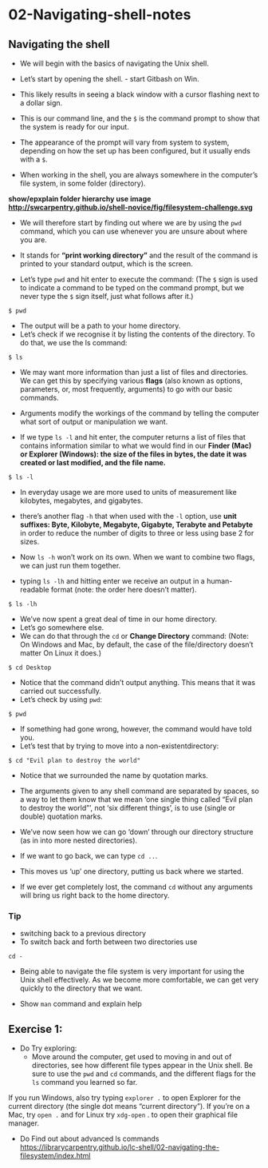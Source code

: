 # 02-Navigating-shell-notes

## Navigating the shell

* We will begin with the basics of navigating the Unix shell.

* Let’s start by opening the shell. - start Gitbash on Win.

* This likely results in seeing a black window with a cursor flashing next to a dollar sign. 

* This is our command line, and the `$` is the command prompt to show that the system is ready for our input.
*  The appearance of the prompt will vary from system to system, depending on how the set up has been configured, but it usually ends with a `$`.

* When working in the shell, you are always somewhere in the computer’s file system, in some folder (directory).

**show/epxplain folder hierarchy use image http://swcarpentry.github.io/shell-novice/fig/filesystem-challenge.svg**

*  We will therefore start by finding out where we are by using the `pwd` command, which you can use whenever you are unsure about where you are. 
*  It stands for **“print working directory”** and the result of the command is printed to your standard output, which is the screen.

* Let’s type `pwd` and hit enter to execute the command: (The `$` sign is used to indicate a command to be typed on the command prompt, but we never type the `$` sign itself, just what follows after it.)

```
$ pwd
```

* The output will be a path to your home directory. 
* Let’s check if we recognise it by listing the contents of the directory. To do that, we use the ls command:
```
$ ls
```
* We may want more information than just a list of files and directories. We can get this by specifying various **flags** (also known as options, parameters, or, most frequently, arguments) to go with our basic commands. 
* Arguments modify the workings of the command by telling the computer what sort of output or manipulation we want.

* If we type `ls -l` and hit enter, the computer returns a list of files that contains information similar to what we would find in our **Finder (Mac) or Explorer (Windows): the size of the files in bytes, the date it was created or last modified, and the file name.**
```
$ ls -l
```
* In everyday usage we are more used to units of measurement like kilobytes, megabytes, and gigabytes. 
* there’s another flag `-h` that when used with the `-l` option, use **unit suffixes: Byte, Kilobyte, Megabyte, Gigabyte, Terabyte and Petabyte** in order to reduce the number of digits to three or less using base 2 for sizes.

* Now `ls -h` won’t work on its own. When we want to combine two flags, we can just run them together.
* typing `ls -lh` and hitting enter we receive an output in a human-readable format (note: the order here doesn’t matter).
```
$ ls -lh
```
* We’ve now spent a great deal of time in our home directory. 
* Let’s go somewhere else. 
* We can do that through the `cd` or **Change Directory** command: (Note: On Windows and Mac, by default, the case of the file/directory doesn’t matter On Linux it does.)
```
$ cd Desktop
```
* Notice that the command didn’t output anything. This means that it was carried out successfully. 
* Let’s check by using `pwd`:
```
$ pwd
```
* If something had gone wrong, however, the command would have told you. 
* Let’s test that by trying to move into a non-existentdirectory:
```
$ cd "Evil plan to destroy the world"
```

* Notice that we surrounded the name by quotation marks. 
* The arguments given to any shell command are separated by spaces, so a way to let them know that we mean ‘one single thing called “Evil plan to destroy the world”’, not ‘six different things’, is to use (single or double) quotation marks.

* We’ve now seen how we can go ‘down’ through our directory structure (as in into more nested directories).
* If we want to go back, we can type `cd ..`. 
* This moves us ‘up’ one directory, putting us back where we started. 
* If we ever get completely lost, the command `cd` without any arguments will bring us right back to the home directory.

### Tip
* switching back to a previous directory
* To switch back and forth between two directories use 
```
cd -
```
* Being able to navigate the file system is very important for using the Unix shell effectively. As we become more comfortable, we can get very quickly to the directory that we want.

* Show `man` command and explain help


## Exercise 1:
* Do Try exploring:
    * Move around the computer, get used to moving in and out of directories, see how different file types appear in the Unix shell. Be sure to use the `pwd` and `cd` commands, and the different flags for the `ls` command you learned so far.

If you run Windows, also try typing `explorer .` to open Explorer for the current directory (the single dot means “current directory”). If you’re on a Mac, try `open .` and for Linux try `xdg-open` . to open their graphical file manager.

* Do Find out about advanced ls commands
https://librarycarpentry.github.io/lc-shell/02-navigating-the-filesystem/index.html











































